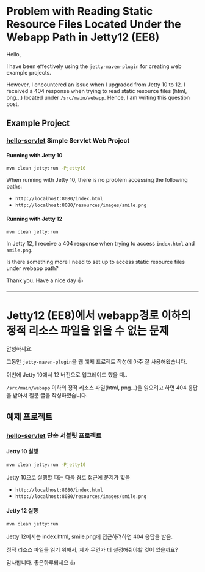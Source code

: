 

# Problem with Reading Static Resource Files Located Under the Webapp Path in Jetty12 (EE8)

Hello,

I have been effectively using the `jetty-maven-plugin` for creating web example projects.

However, I encountered an issue when I upgraded from Jetty 10 to 12. I received a 404 response when trying to read static resource files (html, png…) located under `/src/main/webapp`. Hence, I am writing this question post.



## Example Project

### [hello-servlet](hello-servlet) Simple Servlet Web Project

#### Running with Jetty 10

```sh
mvn clean jetty:run -Pjetty10
```

When running with Jetty 10, there is no problem accessing the following paths:

- `http://localhost:8080/index.html`
- `http://localhost:8080/resources/images/smile.png`



#### Running with Jetty 12

```sh
mvn clean jetty:run
```

In Jetty 12, I receive a 404 response when trying to access `index.html` and `smile.png`.

Is there something more I need to set up to access static resource files under webapp path?

Thank you. Have a nice day 👍



---

# Jetty12 (EE8)에서 webapp경로 이하의 정적 리소스 파일을 읽을 수 없는 문제



안녕하세요.

그동안 `jetty-maven-plugin`을  웹 예제 프로젝트 작성에 아주 잘 사용해왔습니다.

이번에 Jetty 10에서 12 버전으로 업그레이드 했을 때..

`/src/main/webapp` 이하의 정적 리소스 파일(html, png...)을 읽으려고 하면 404 응답을 받아서 질문 글을 작성하였습니다.



## 예제 프로젝트

### [hello-servlet](hello-servlet) 단순 서블릿 프로젝트

#### Jetty 10 실행

```sh
mvn clean jetty:run -Pjetty10
```

Jetty 10으로 실행할 때는 다음 경로 접근에 문제가 없음

* `http://localhost:8080/index.html`
* `http://localhost:8080/resources/images/smile.png`



#### Jetty 12 실행

```sh
mvn clean jetty:run
```

Jetty 12에서는 index.html, smile.png에 접근하려하면 404 응답을 받음.



정적 리소스 파일들 읽기 위해서, 제가 무언가 더 설정해줘야할 것이 있을까요?

감사합니다. 좋은하루되세요 👍
